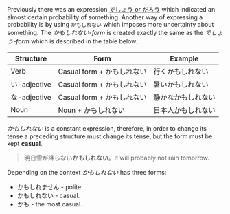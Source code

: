 Previously there was an expression [でしょう or だろう](4) which indicated an almost certain probability of something. Another way of expressing a probability is by using `かもしれない` which imposes more uncertainty about something. The *かもしれない-form* is created exactly the same as the *でしょう-form* which is described in the table below.

|Structure|Form|Example|
|-|-|-|
|Verb|Casual form + かもしれない|行くかもしれない|
|い-adjective|Casual form + かもしれない|暑いかもしれない|
|な-adjective|Casual form + かもしれない|静かなかもしれない|
|Noun|Noun + かもしれない|日本人かもしれない|

*かもしれない* is a constant expression, therefore, in order to change its tense a preceding structure must change its tense, but the form must be kept **casual**.
>明日雪が降らない**かもしれない**。It will probably not rain tomorrow.

Depending on the context *かもしれない* has three forms:
- かもしれません - polite.
- かもしれない - casual.
- かも - the most casual.